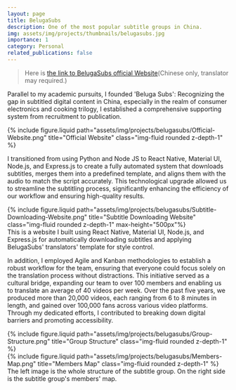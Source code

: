```yaml
---
layout: page
title: BelugaSubs
description: One of the most popular subtitle groups in China.
img: assets/img/projects/thumbnails/belugasubs.jpg
importance: 1
category: Personal
related_publications: false
---
```


> Here is [the link to BelugaSubs official Website](https://www.belugasubs.com/)(Chinese only, translator may required.)

Parallel to my academic pursuits, I founded 'Beluga Subs': Recognizing the gap in subtitled digital content in China, especially in the realm of consumer electronics and cooking trilogy, I established a comprehensive supporting system from recruitment to publication.

<div class="row">
    <div class="col-sm mt-3 mt-md-0">
        {% include figure.liquid path="assets/img/projects/belugasubs/Official-Website.png" title="Official Website" class="img-fluid rounded z-depth-1" %}
    </div>
</div>

I transitioned from using Python and Node JS to React Native, Material UI, Node.js, and Express.js to create a fully automated system that downloads subtitles, merges them into a predefined template, and aligns them with the audio to match the script accurately. This technological upgrade allowed us to streamline the subtitling process, significantly enhancing the efficiency of our workflow and ensuring high-quality results.

<div class="row">
    <div class="col-sm mt-3 mt-md-0">
        {% include figure.liquid path="assets/img/projects/belugasubs/Subtitle-Downloading-Website.png" title="Subtitle Downloading Website" class="img-fluid rounded z-depth-1" max-height="500px"%}
    </div>
</div>
<div class="caption">
    This is a website I built using React Native, Material UI, Node.js, and Express.js for automatically downloading subtitles and applying BelugaSubs' translators' template for style control.
</div>

In addition, I employed Agile and Kanban methodologies to establish a robust workflow for the team, ensuring that everyone could focus solely on the translation process without distractions. This initiative served as a cultural bridge, expanding our team to over 100 members and enabling us to translate an average of 40 videos per week. Over the past five years, we produced more than 20,000 videos, each ranging from 6 to 8 minutes in length, and gained over 100,000 fans across various video platforms. Through my dedicated efforts, I contributed to breaking down digital barriers and promoting accessibility.

<div class="row">
    <div class="col-sm mt-3 mt-md-0">
        {% include figure.liquid path="assets/img/projects/belugasubs/Group-Structure.png" title="Group Structure" class="img-fluid rounded z-depth-1" %}
    </div>
    <div class="col-sm mt-3 mt-md-0">
        {% include figure.liquid path="assets/img/projects/belugasubs/Members-Map.png" title="Members Map" class="img-fluid rounded z-depth-1" %}
    </div>
</div>
<div class="caption">
    The left image is the whole structure of the subtitle group. On the right side is the subtitle group's members' map.
</div>
